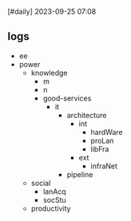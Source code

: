 [#daily]
2023-09-25
07:08
## logs
- ee
- power
	- knowledge
		- m
		- n
		- good-services
			- it
				- architecture
					- int
						- hardWare
						- proLan
						- libFra
					- ext
						- infraNet
				- pipeline
	- social
		- lanAcq
		- socStu
	- productivity